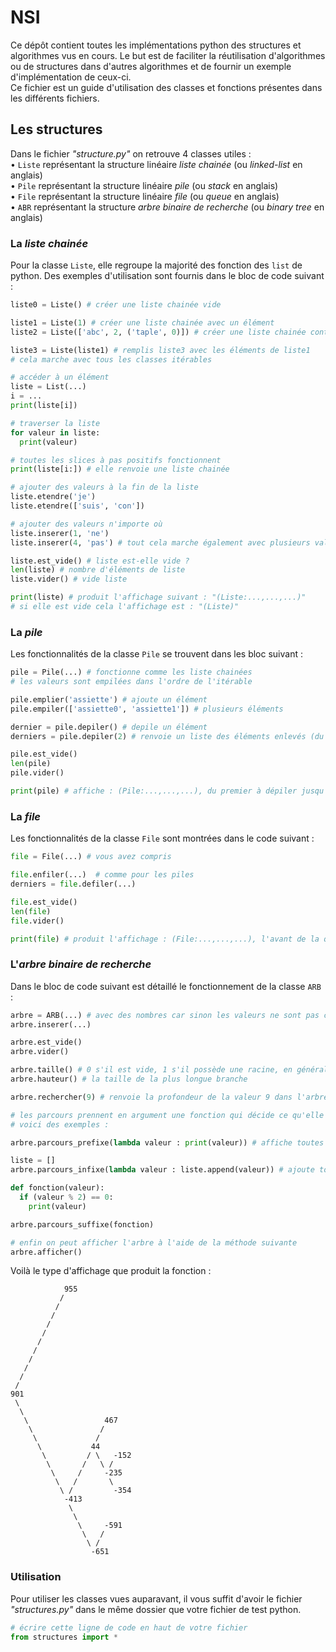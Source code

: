 # NSI
Ce dépôt contient toutes les implémentations python des structures et algorithmes vus en cours. Le but est de faciliter la réutilisation d'algorithmes ou de structures dans d'autres algorithmes et de fournir un exemple d'implémentation de ceux-ci.   
Ce fichier est un guide d'utilisation des classes et fonctions présentes dans les différents fichiers.

## Les structures
Dans le fichier _"structure.py"_ on retrouve 4 classes utiles :  
• `Liste` représentant la structure linéaire _liste chainée_ (ou _linked-list_ en anglais)  
• `Pile` représentant la structure linéaire _pile_ (ou _stack_ en anglais)  
• `File` représentant la structure linéaire _file_ (ou _queue_ en anglais)  
• `ABR` représentant la structure _arbre binaire de recherche_  (ou _binary tree_ en anglais)

### La _liste chainée_
Pour la classe `Liste`, elle regroupe la majorité des fonction des `list` de python. Des exemples d'utilisation sont fournis dans le bloc de code suivant :

```python 
liste0 = Liste() # créer une liste chainée vide

liste1 = Liste(1) # créer une liste chainée avec un élément
liste2 = Liste(['abc', 2, ('taple', 0)]) # créer une liste chainée contenant des éléments par défaut

liste3 = Liste(liste1) # remplis liste3 avec les éléments de liste1
# cela marche avec tous les classes itérables

# accéder à un élément
liste = List(...)
i = ...
print(liste[i])

# traverser la liste
for valeur in liste: 
  print(valeur)    

# toutes les slices à pas positifs fonctionnent
print(liste[i:]) # elle renvoie une liste chainée

# ajouter des valeurs à la fin de la liste
liste.etendre('je')
liste.etendre(['suis', 'con'])

# ajouter des valeurs n'importe où
liste.inserer(1, 'ne')
liste.inserer(4, 'pas') # tout cela marche également avec plusieurs valeurs

liste.est_vide() # liste est-elle vide ?
len(liste) # nombre d'éléments de liste
liste.vider() # vide liste

print(liste) # produit l'affichage suivant : "(Liste:...,...,...)"
# si elle est vide cela l'affichage est : "(Liste)"
```

### La _pile_

Les fonctionnalités de la classe `Pile` se trouvent dans les bloc suivant :    

```python
pile = Pile(...) # fonctionne comme les liste chainées
# les valeurs sont empilées dans l'ordre de l'itérable

pile.emplier('assiette') # ajoute un élément
pile.empiler(['assiette0', 'assiette1']) # plusieurs éléments

dernier = pile.depiler() # depile un élément
derniers = pile.depiler(2) # renvoie un liste des éléments enlevés (du premier enlevé au dernier)

pile.est_vide() 
len(pile) 
pile.vider() 

print(pile) # affiche : (Pile:...,...,...), du premier à dépiler jusqu'au dernier
```

### La _file_

Les fonctionnalités de la classe `File` sont montrées dans le code suivant : 

```python
file = File(...) # vous avez compris

file.enfiler(...)  # comme pour les piles
derniers = file.defiler(...) 

file.est_vide()
len(file)
file.vider()

print(file) # produit l'affichage : (File:...,...,...), l'avant de la queue est à droite 
```

### L'_arbre binaire de recherche_

Dans le bloc de code suivant est détaillé le fonctionnement de la classe `ARB` :  

```python
arbre = ARB(...) # avec des nombres car sinon les valeurs ne sont pas comparables
arbre.inserer(...)

arbre.est_vide()
arbre.vider()

arbre.taille() # 0 s'il est vide, 1 s'il possède une racine, en général le nombre de noeuds
arbre.hauteur() # la taille de la plus longue branche

arbre.rechercher(9) # renvoie la profondeur de la valeur 9 dans l'arbre (et 0 si elle n'y est pas) 

# les parcours prennent en argument une fonction qui décide ce qu'elle fait de la valeur
# voici des exemples :

arbre.parcours_prefixe(lambda valeur : print(valeur)) # affiche toutes les valeurs

liste = []
arbre.parcours_infixe(lambda valeur : liste.append(valeur)) # ajoute toutes la valeurs à liste

def fonction(valeur):
  if (valeur % 2) == 0:
    print(valeur)

arbre.parcours_suffixe(fonction)

# enfin on peut afficher l'arbre à l'aide de la méthode suivante
arbre.afficher()
```

Voilà le type d'affichage que produit la fonction :  

```console
            955
           /
          /
         /
        /
       /
      /
     /
    /
   /
  /
 /
901
 \
  \
   \                 467
    \               /
     \             /
      \           44
       \         / \   -152
        \       /   \ /
         \     /     -235
          \   /       \
           \ /         -354
            -413
             \
              \
               \     -591
                \   /
                 \ /
                  -651
```

### Utilisation

Pour utiliser les classes vues auparavant, il vous suffit d'avoir le fichier _"structures.py"_ dans le même dossier que votre fichier de test python. 
```python
# écrire cette ligne de code en haut de votre fichier
from structures import * 
```
